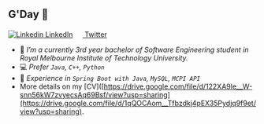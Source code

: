 ## G'Day 👋<br/>
[![Linkedin](https://i.stack.imgur.com/gVE0j.png) LinkedIn](https://www.linkedin.com/in/weixi-guan-705a48208/) [<img src="https://www.freepnglogos.com/uploads/twitter-logo-png/twitter-logo-vector-png-clipart-1.png" width="16" height="16"/> Twitter](https://twitter.com/Chrisio_Gwaan)

- :ledger: *I’m a currently 3rd year bachelor of Software Engineering student in Royal Melbourne Institute of Technology University.*
- :computer: *Prefer `Java`, `C++`, `Python`*
- 🔭 *Experience in `Spring Boot with Java`, `MySQL`, `MCPI API`*
- More details on my [CV]([https://drive.google.com/file/d/122XA9le__W-snn56kW7zvyecsAq69Bsf/view?usp=sharing](https://drive.google.com/file/d/1qQOCAom__Tfbzdkj4pEX35Pydjq9f9et/view?usp=sharing).

<!-- [![Anurag's GitHub stats](https://github-readme-stats.vercel.app/api?username=ChrisioGwaan&title_color=ffa412&include_all_commits=true&count_private=true&hide=issues,prs)](https://github.com/ChrisioGwaan) -->

<!--
Here are some ideas to get you started:

- 🔭 I’m currently working on ...
- 🌱 I’m currently learning ...
- 👯 I’m looking to collaborate on ...
- 🤔 I’m looking for help with ...
- 💬 Ask me about ...
- 📫 How to reach me: ...
- 😄 Pronouns: ...
- ⚡ Fun fact: ...
-->
